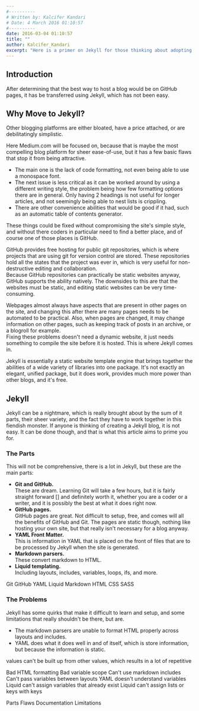 ```yaml
---
#----------
# Written by: Kalcifer Kandari
# Date: 4 March 2016 01:10:57
#----------
date: 2016-03-04 01:10:57
title: ""
author: Kalcifer_Kandari
excerpt: "Here is a primer on Jekyll for those thinking about adopting it as their blogging platform, so you know what you are getting into."
---
```


## Introduction

After determining that the best way to host a blog would be on GitHub pages, it has be transferred using Jekyll, which has not been easy.

## Why Move to Jekyll?

Other blogging platforms are either bloated, have a price attached, or are debilitatingly simplistic.

Here Medium.com will be focused on, because that is maybe the most compelling blog platform for sheer ease-of-use, but it has a few basic flaws that stop it from being attractive.

- The main one is the lack of code formatting, not even being able to use a monospace font.
- The next issue is less critical as it can be worked around by using a different writing style, the problem being how few formatting options there are in general. Only having 2 headings is not useful for longer articles, and not seemingly being able to nest lists is crippling.
- There are other convenience abilities that would be good if it had, such as an automatic table of contents generator.

These things could be fixed without compromising the site's simple style, and without there coders in particular need to find a better place, and of course one of those places is GitHub.

GitHub provides free hosting for public git repositories, which is where projects that are using git for version control are stored. These repositories hold all the states that the project was ever in, which is very useful for non-destructive editing and collaboration.  
Because GitHub repositories can practically be static websites anyway, GitHub supports the ability natively. The downsides to this are that the websites must be static, and editing static websites can be very time-consuming.

Webpages almost always have aspects that are present in other pages on the site, and changing this after there are many pages needs to be automated to be practical. Also, when pages are changed, it may change information on other pages, such as keeping track of posts in an archive, or a blogroll for example.  
Fixing these problems doesn't need a dynamic website, it just needs something to compile the site before it is hosted. This is where Jekyll comes in.

Jekyll is essentially a static website template engine that brings together the abilities of a wide variety of libraries into one package. It's not exactly an elegant, unified package, but it does work, provides much more power than other blogs, and it's free.

## Jekyll

Jekyll can be a nightmare, which is really brought about by the sum of it parts, their sheer variety, and the fact they have to work together in this fiendish monster. If anyone is thinking of creating a Jekyll blog, it is not easy. It can be done though, and that is what this article aims to prime you for.

### The Parts

This will not be comprehensive, there is a lot in Jekyll, but these are the main parts:

- **Git and GitHub.**  
These are dream. Learning Git will take a few hours, but it is fairly straight forward [] and definitely worth it, whether you are a coder or a writer, and it is possibly the best at what it does right now.
- **GitHub pages.**  
GitHub pages are great. Not difficult to setup, free, and comes will all the benefits of GitHub and Git. The pages are static though, nothing like hosting your own site, but that really isn't necessary for a blog anyway.
- **YAML Front Matter.**  
This is information in YAML that is placed on the front of files that are to be processed by Jekyll when the site is generated.
- **Markdown parsers.**  
These convert markdown to HTML.
- **Liquid templating.**  
Including layouts, includes, variables, loops, ifs, and more.

Git
GitHub
YAML
Liquid
Markdown
HTML
CSS
SASS

### The Problems

Jekyll has some quirks that make it difficult to learn and setup, and some limitations that really shouldn't be there, but are.

- The markdown parsers are unable to format HTML properly across layouts and includes.
- YAML does what it does well in and of itself, which is store information, but because the information is static.

values can't be built up from other values, which results in a lot of repetitive

Bad HTML formatting
Bad variable scope
Can't use markdown includes
Can't pass variables between layouts
YAML doesn't understand variables
Liquid can't assign variables that already exist
Liquid can't assign lists or keys with keys



Parts
Flaws
Documentation
Limitations
